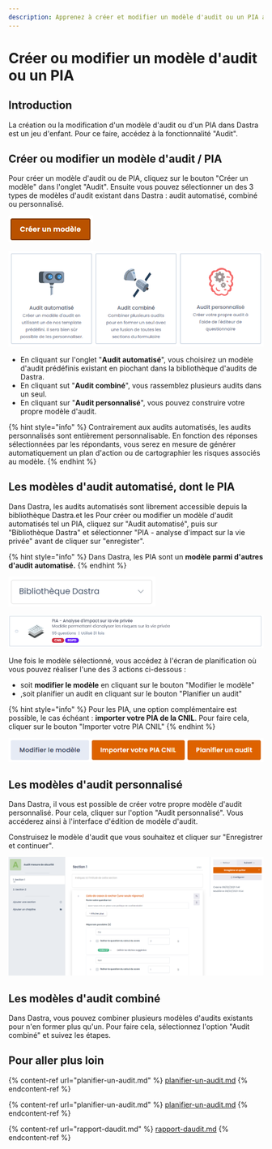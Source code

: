 ```yaml
---
description: Apprenez à créer et modifier un modèle d'audit ou un PIA avec Dastra.
---
```


# Créer ou modifier un modèle d'audit ou un PIA

## Introduction

La création ou la modification d'un modèle d'audit ou d'un PIA dans Dastra est un jeu d'enfant. Pour ce faire, accédez à la fonctionnalité "Audit".

## Créer ou modifier un modèle d'audit / PIA

Pour créer un modèle d'audit ou de PIA, cliquez sur le bouton "Créer un modèle" dans l'onglet "Audit". Ensuite vous pouvez sélectionner un des 3 types de modèles d'audit existant dans Dastra : audit automatisé, combiné ou personnalisé.

![Bouton "créer un modèle"](<../../.gitbook/assets/image (213).png>)

![Choix des types de modèles](<../../.gitbook/assets/image (138).png>)

* En cliquant sur l'onglet "**Audit automatisé**", vous choisirez un modèle d'audit prédéfinis existant en piochant dans la bibliothèque d'audits de Dastra.
* En cliquant sut "**Audit combiné**", vous rassemblez plusieurs audits dans un seul.
* En cliquant sur "**Audit personnalisé**", vous pouvez construire votre propre modèle d'audit.

{% hint style="info" %}
Contrairement aux audits automatisés, les audits personnalisés sont entièrement personnalisable. En fonction des réponses sélectionnées par les répondants, vous serez en mesure de générer automatiquement un plan d'action ou de cartographier les risques associés au modèle.&#x20;
{% endhint %}

## Les modèles d'audit automatisé, dont le PIA

Dans Dastra, les audits automatisés sont librement accessible depuis la bibliothèque Dastra.et les  Pour créer ou modifier un modèle d'audit automatisés tel un PIA, cliquez sur "Audit automatisé", puis sur "Bibliothèque Dastra" et sélectionner "PIA - analyse d'impact sur la vie privée" avant de cliquer sur "enregister".

{% hint style="info" %}
Dans Dastra, les PIA sont un **modèle parmi d'autres d'audit automatisé.**
{% endhint %}

![Bouton de sélection de bibliothèque](<../../.gitbook/assets/image (214).png>)

![Modèle PIA](<../../.gitbook/assets/image (215).png>)

Une fois le modèle sélectionné, vous accédez à l'écran de planification où vous pouvez réaliser l'une des 3 actions ci-dessous :

* soit **modifier le modèle**  en cliquant sur le bouton "Modifier le modèle"
* ,soit planifier un audit en cliquant sur le bouton "Planifier un audit"&#x20;

{% hint style="info" %}
Pour les PIA, une option complémentaire est possible, le cas échéant :  **importer votre PIA de la CNIL**. Pour faire cela, cliquer sur le bouton "Importer votre PIA CNIL"
{% endhint %}

![Les boutons ](<../../.gitbook/assets/image (216).png>)

## Les modèles d'audit personnalisé

Dans Dastra, il vous est possible de créer votre propre modèle d'audit personnalisé. Pour cela, cliquer sur l'option "Audit personnalisé". Vous accéderez ainsi à l'interface d'édition de modèle d'audit.&#x20;

Construisez le modèle d'audit que vous souhaitez et cliquer sur "Enregistrer et continuer".

![Exemple de modèle d'audit personnalisable.](<../../.gitbook/assets/image (140).png>)

## Les modèles d'audit combiné

Dans Dastra, vous pouvez combiner plusieurs modèles d'audits existants pour n'en former plus qu'un. Pour faire cela, sélectionnez l'option "Audit combiné" et suivez les étapes.

## Pour aller plus loin

{% content-ref url="planifier-un-audit.md" %}
[planifier-un-audit.md](planifier-un-audit.md)
{% endcontent-ref %}

{% content-ref url="planifier-un-audit.md" %}
[planifier-un-audit.md](planifier-un-audit.md)
{% endcontent-ref %}

{% content-ref url="rapport-daudit.md" %}
[rapport-daudit.md](rapport-daudit.md)
{% endcontent-ref %}
